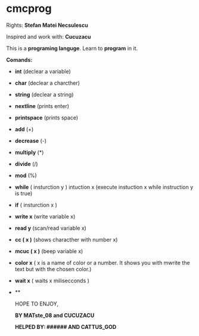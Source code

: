 # cmcprog
Rights: **Stefan Matei Necsulescu**

Inspired and work with: **Cucuzacu**

This is a **programing languge**. Learn to **program** in it.

**Comands:**
- **int** (declear a variable)
- **char** (declear a charcther)
- **string** (declear a string)
- **nextline** (prints enter)
- **printspace** (prints space)
- **add** (+)
- **decrease** (-)
- **multiply** (*)
- **divide** (/)
- **mod** (%)
- **while** ( insturction y ) intuction x (execute instuction x while instruction y is true) 
- **if** ( insturction x )
- **write x** (write variable x)
- **read y** (scan/read variable x)
- **cc ( x )** (shows characther with number x)
- **mcuc ( x )** (beep variable x)
- **color x** ( x is a name of color or a number. It shows you with mwrite the text but with the chosen color.)
- **wait x** ( waits x milisecconds )
- **

  
  HOPE TO ENJOY,
  
  **BY MATste_08 and CUCUZACU**

  **HELPED BY: ###### AND CATTUS_GOD**

  
